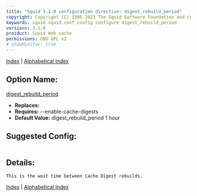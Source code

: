 ```yaml
---
title: "Squid 3.1.0 configuration directive: digest_rebuild_period"
copyright: Copyright (C) 1996-2023 The Squid Software Foundation and contributors
keywords: squid squid.conf config configure digest_rebuild_period
versions: 3.1.0
proiduct: Squid Web cache
permissions: GNU GPL v2
# showMiniToc: true
---
```

[Index](index#toc_digest_rebuild_period) | [Alphabetical Index](index_all#toc_digest_rebuild_period)

## Option Name:
[digest_rebuild_period](#digest_rebuild_period)
 * **Replaces:** 
 * **Requires:** --enable-cache-digests
 * **Default Value:** digest_rebuild_period 1 hour


## Suggested Config:
```plaintext

```

## Details:

	This is the wait time between Cache Digest rebuilds.



[Index](index#toc_digest_rebuild_period) | [Alphabetical Index](index_all#toc_digest_rebuild_period)

